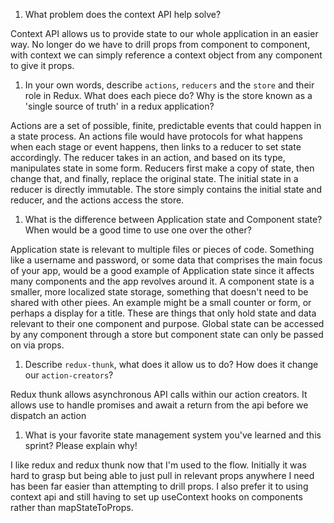 1. What problem does the context API help solve?

Context API allows us to provide state to our whole application in an easier way. No longer do we have to drill props from component to component, with context we can simply reference a context object from any component to give it props.

1. In your own words, describe `actions`, `reducers` and the `store` and their role in Redux. What does each piece do? Why is the store known as a 'single source of truth' in a redux application?

Actions are a set of possible, finite, predictable events that could happen in a state process. An actions file would have protocols for what happens when each stage or event happens, then links to a reducer to set state accordingly. The reducer takes in an action, and based on its type, manipulates state in some form. Reducers first make a copy of state, then change that, and finally, replace the original state. The initial state in a reducer is directly immutable. The store simply contains the initial state and reducer, and the actions access the store. 

1. What is the difference between Application state and Component state? When would be a good time to use one over the other?

Application state is relevant to multiple files or pieces of code. Something like a username and password, or some data that comprises the main focus of your app, would be a good example of Application state since it affects many components and the app revolves around it. A component state is a smaller, more localized state storage, something that doesn't need to be shared with other piees. An example might be a small counter or form, or perhaps a display for a title. These are things that only hold state and data relevant to their one component and purpose. Global state can be accessed by any component through a store but component state can only be passed on via props.

1. Describe `redux-thunk`, what does it allow us to do? How does it change our `action-creators`?

Redux thunk allows asynchronous API calls within our action creators. It allows use to handle promises and await a return from the api before we dispatch an action

1. What is your favorite state management system you've learned and this sprint? Please explain why!

I like redux and redux thunk now that I'm used to the flow. Initially it was hard to grasp but being able to just pull in relevant props anywhere I need has been far easier than attempting to drill props. I also prefer it to using context api and still having to set up useContext hooks on components rather than mapStateToProps. 